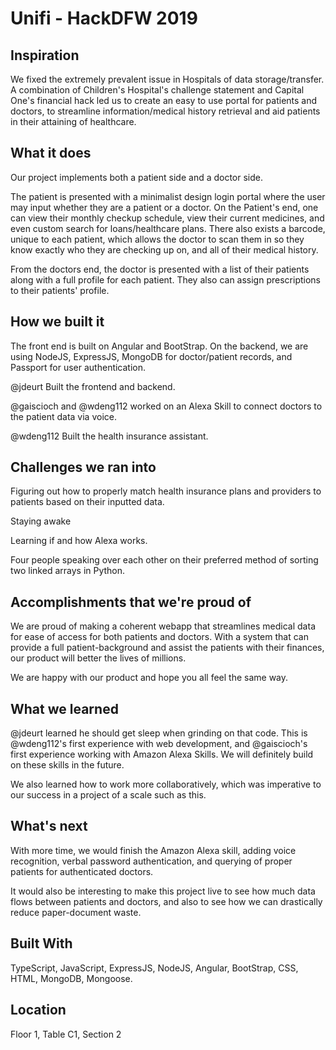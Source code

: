 # Unifi - HackDFW 2019

## Inspiration

We fixed the extremely prevalent issue in Hospitals of data storage/transfer. A combination of Children's Hospital's challenge statement and Capital One's financial hack led us to create an easy to use portal for patients and doctors, to streamline information/medical history retrieval and aid patients in their attaining of healthcare.

## What it does
Our project implements both a patient side and a doctor side.

The patient is presented with a minimalist design login portal where the user may input whether they are a patient or a doctor. On the Patient's end, one can view their monthly checkup schedule, view their current medicines, and even custom search for loans/healthcare plans. There also exists a barcode, unique to each patient, which allows the doctor to scan them in so they know exactly who they are checking up on, and all of their medical history.

From the doctors end, the doctor is presented with a list of their patients along with a full profile for each patient. They also can assign prescriptions to their patients' profile.

## How we built it
The front end is built on Angular and BootStrap. On the backend, we are using NodeJS, ExpressJS, MongoDB for doctor/patient records, and Passport for user authentication.

@jdeurt Built the frontend and backend.

@gaiscioch and @wdeng112 worked on an Alexa Skill to connect doctors to the patient data via voice.

@wdeng112 Built the health insurance assistant.

## Challenges we ran into
Figuring out how to properly match health insurance plans and providers to patients based on their inputted data.

Staying awake

Learning if and how Alexa works.

Four people speaking over each other on their preferred method of sorting two linked arrays in Python.

## Accomplishments that we're proud of
We are proud of making a coherent webapp that streamlines medical data for ease of access for both patients and doctors. With a system that can provide a full patient-background and assist the patients with their finances, our product will better the lives of millions.

We are happy with our product and hope you all feel the same way.

## What we learned
@jdeurt learned he should get sleep when grinding on that code. This is @wdeng112's first experience with web development, and @gaiscioch's first experience working with Amazon Alexa Skills. We will definitely build on these skills in the future.

We also learned how to work more collaboratively, which was imperative to our success in a project of a scale such as this.

## What's next
With more time, we would finish the Amazon Alexa skill, adding voice recognition, verbal password authentication, and querying of proper patients for authenticated doctors.

It would also be interesting to make this project live to see how much data flows between patients and doctors, and also to see how we can drastically reduce paper-document waste.

## Built With
TypeScript, JavaScript, ExpressJS, NodeJS, Angular, BootStrap, CSS, HTML, MongoDB, Mongoose.

## Location
Floor 1, Table C1, Section 2
